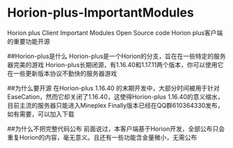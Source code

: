 # Horion-plus-ImportantModules
Horion plus Client Important Modules Open Source code
Horion plus客户端的重要功能开源

##Horion-plus是什么
Horion-plus是一个Horion的分支，旨在在一些特定的服务器完美的游戏
Horion-plus长期闭源，有1.16.40和1.17.11两个版本，你可以使用它在一些更新版本协议不勤快的服务器游戏

##为什么要开源
在Horion-plus 1.16.40 的末期开发中，大部分时间被用于针对EaseCation，然而它却关闭了1.16.40，这使得Horion-plus 1.16.40的意义缩水，目前主流的服务器只能进入Mineplex
Finally版本已经在QQ群610364330发布，如有需要，可以加入下载

##为什么不把完整代码公布
前面说过，本客户端基于Horion开发，全部公布只会重复Horion的内容，毫无意义。且还有一些功能含金量微小，无需公布
